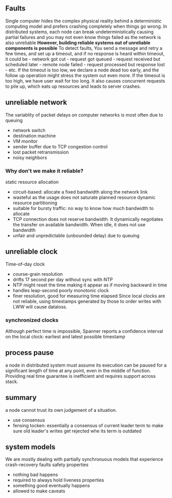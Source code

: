 ## Faults
Single computer hides the complex physical reality behind a deterministic computing model and prefers crashing completely when things go wrong.
In distributed systems, each node can break undeterministically causing partial failures and you may not even know things failed as the network is also unreliable
**However, building reliable systems out of unreliable components is possible**
To detect faults, You send a message and retry a few times, and set up a timeout, and if no response is heard within timeout, it could be
    - network got cut
    - request got queued
    - request received but scheduled later
    - remote node failed
    - request processed but response lost
    - etc.
If the timeout is too low, we declare a node dead too early, and the follow up operation might stress the system out even more.
If the timeout is too high, we have user wait for too long. It also causes concurrent requests to pile up, which eats up resources and leads to server crashes.
## unreliable network
The variablity of packet delays on computer networks is most often due to queuing
- network switch
- destination machine
- VM monitor
- sender buffer due to TCP congestion control
- lost packet retransmission
- noisy neighbors
### Why don't we make it reliable?
static resource allocation
- circuit-based: allocate a fixed bandwidth along the network link
- wasteful as the usage does not saturate planned resource
dynamic resource partitioning
- suitable for bursty traffic: no way to know how much bandwidth to allocate
- TCP connection does not reserve bandwidth. It dynamically negotiates the transfer on available bandwidth. When idle, it does not use bandwidth
- unfair and unpredictable (unbounded delay) due to queuing
## unreliable clock
Time-of-day clock
- course-grain resolution
- drifts 17 second per day without sync with NTP
- NTP might reset the time making it appear as if moving backward in time
- handles leap-second poorly
monotonic clock
- finer resolution, good for measuring time elapsed
Since local clocks are not reliable, using timestamps generated by those to order writes with LWW will cause dataloss.
### synchronized clocks
Although perfect time is impossible, Spanner reports a confidence interval on the local clock: earliest and latest possible timestamp

## process pause
a node in distributed system must assume its execution can be paused for a significant length of time at any point, even in the middle of function. Providing real time guarantee is inefficient and requires support across stack.
## summary
a node cannot trust its own judgement of a situation.
- use consensus
- fensing tocken: essentially a consensus of current leader term to make sure old leader's writes get rejected whe its term is outdated
## system models
We are mostly dealing with partially synchronuous models that experience crash-recovery faults
safety properties
- nothing bad happens
- required to always hold
liveness properties
- something good eventually happens
- allowed to make caveats